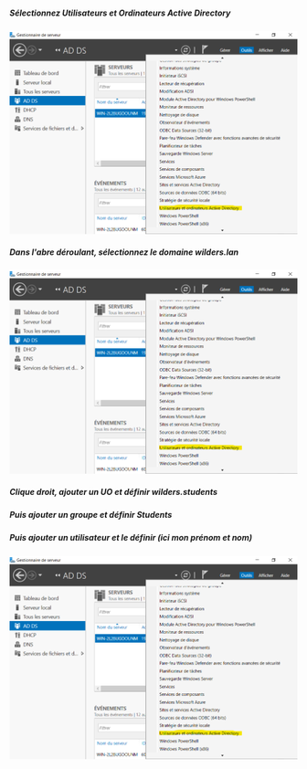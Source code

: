 ##### Sélectionnez Utilisateurs et Ordinateurs Active Directory  

![AD](./ADDS2/ADDS1.png)  

##### Dans l'abre déroulant, sélectionnez le domaine wilders.lan  

![AD](./ADDS2/ADDS1.png)  

##### Clique droit, ajouter un UO et définir wilders.students
##### Puis ajouter un groupe et définir Students
##### Puis ajouter un utilisateur et le définir (ici mon prénom et nom)

![AD](./ADDS2/ADDS1.png)  

